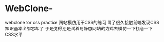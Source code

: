 # WebClone-
webclone for css practice
网站模仿用于CSS的练习
隔了很久接触前端发现CSS知识基本全部忘却了 于是觉得还是试着用静态网站的方式去模仿一下打磨一下CSS水平
